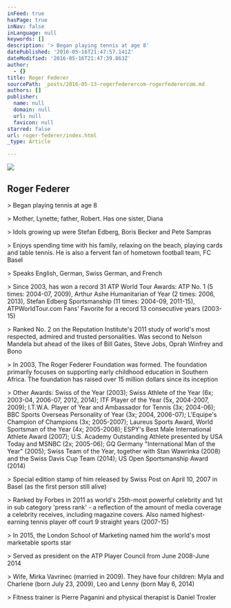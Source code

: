```yaml
---
inFeed: true
hasPage: true
inNav: false
inLanguage: null
keywords: []
description: '> Began playing tennis at age 8'
datePublished: '2016-05-16T21:47:57.141Z'
dateModified: '2016-05-16T21:47:39.863Z'
author:
  - {}
title: Roger Federer
sourcePath: _posts/2016-05-13-rogerfederercom-rogerfederercom.md
authors: []
publisher:
  name: null
  domain: null
  url: null
  favicon: null
starred: false
url: roger-federer/index.html
_type: Article

---
```

<article style=""><img src="https://s3-us-west-2.amazonaws.com/the-grid-img/p/f915b76511777a8358623418e90a97bdd9285d99.jpg" /><h1>Roger Federer</h1></article>

\> Began playing tennis at age 8

\> Mother, Lynette; father, Robert. Has one sister, Diana

\> Idols growing up were Stefan Edberg, Boris Becker and Pete Sampras

\> Enjoys spending time with his family, relaxing on the beach, playing cards and table tennis. He is also a fervent fan of hometown football team, FC Basel

\> Speaks English, German, Swiss German, and French

\> Since 2003, has won a record 31 ATP World Tour Awards: ATP No. 1 (5 times: 2004-07, 2009), Arthur Ashe Humanitarian of Year (2 times: 2006, 2013), Stefan Edberg Sportsmanship (11 times: 2004-09, 2011-15), ATPWorldTour.com Fans' Favorite for a record 13 consecutive years (2003-15)

\> Ranked No. 2 on the Reputation Institute's 2011 study of world's most respected, admired and trusted personalities. Was second to Nelson Mandela but ahead of the likes of Bill Gates, Steve Jobs, Oprah Winfrey and Bono

\> In 2003, The Roger Federer Foundation was formed. The foundation primarily focuses on supporting early childhood education in Southern Africa. The foundation has raised over 15 million dollars since its inception

\> Other Awards: Swiss of the Year (2003); Swiss Athlete of the Year (6x; 2003-04, 2006-07, 2012, 2014); ITF Player of the Year (5x, 2004-2007, 2009); I.T.W.A. Player of Year and Ambassador for Tennis (3x; 2004-06); BBC Sports Overseas Personality of Year (3x; 2004, 2006-07); L'Equipe's Champion of Champions (3x; 2005-2007); Laureus Sports Award, World Sportsman of the Year (4x; 2005-2008); ESPY's Best Male International Athlete Award (2007); U.S. Academy Outstanding Athlete presented by USA Today and MSNBC (2x; 2005-06); GQ Germany "International Man of the Year" (2005); Swiss Team of the Year, together with Stan Wawrinka (2008) and the Swiss Davis Cup Team (2014); US Open Sportsmanship Award (2014)

\> Special edition stamp of him released by Swiss Post on April 10, 2007 in Basel (as the first person still alive)

\> Ranked by Forbes in 2011 as world's 25th-most powerful celebrity and 1st in sub category 'press rank' - a reflection of the amount of media coverage a celebrity receives, including magazine covers. Also named highest-earning tennis player off court 9 straight years (2007-15)

\> In 2015, the London School of Marketing named him the world's most marketable sports star

\> Served as president on the ATP Player Council from June 2008-June 2014

\> Wife, Mirka Vavrinec (married in 2009). They have four children: Myla and Charlene (born July 23, 2009), Leo and Lenny (born May 6, 2014)

\> Fitness trainer is Pierre Paganini and physical therapist is Daniel Troxler